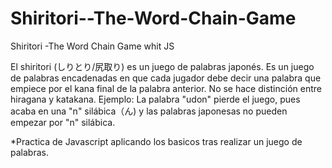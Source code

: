 # Shiritori--The-Word-Chain-Game
Shiritori -The Word Chain Game whit JS

El shiritori (しりとり/尻取り) es un juego de palabras japonés. Es un
juego de palabras encadenadas en que cada jugador debe decir una palabra
que empiece por el kana final de la palabra anterior. No se hace
distinción entre hiragana y katakana. Ejemplo: La palabra "udon" pierde
el juego, pues acaba en una "n" silábica（ん) y las palabras japonesas
no pueden empezar por "n" silábica.

*Practica de Javascript aplicando los basicos tras realizar un juego de palabras.